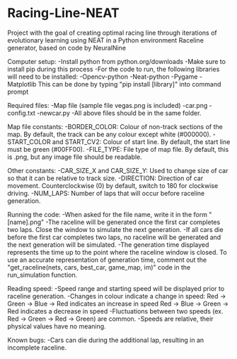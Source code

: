 # Racing-Line-NEAT
Project with the goal of creating optimal racing line through iterations of evolutionary learning using NEAT in a Python environment
Raceline generator, based on code by NeuralNine

Computer setup:
-Install python from python.org/downloads
-Make sure to install pip during this process
-For the code to run, the following libraries will need to be installed:
	-Opencv-python
	-Neat-python
	-Pygame
	-Matplotlib
	This can be done by typing "pip install [library]" into command prompt 

Required files:
-Map file (sample file vegas.png is included)
-car.png
-config.txt
-newcar.py
-All above files should be in the same folder.

Map file constants:
-BORDER_COLOR: Colour of non-track sections of the map. By default, the track can be any colour except white (#000000).
-START_COLOR and START_CV2: Colour of start line. By default, the start line must be green (#00FF00).
-FILE_TYPE: File type of map file. By default, this is .png, but any image file should be readable.

Other constants:
-CAR_SIZE_X and CAR_SIZE_Y: Used to change size of car so that it can be relative to track size.
-DIRECTION: Direction of car movement. Counterclockwise (0) by default, switch to 180 for clockwise driving.
-NUM_LAPS: Number of laps that will occur before raceline generation.

Running the code:
-When asked for the file name, write it in the form "[name].png"
-The raceline will be generated once the first car completes two laps. Close the window to simulate the next generation.
-If all cars die before the first car completes two laps, no raceline will be generated and the next generation will be simulated.
-The generation time displayed represents the time up to the point where the raceline window is closed. To use an accurate representation of generation time, comment out the "get_raceline(nets, cars, best_car, game_map, im)" code in the run_simulation function.

Reading speed:
-Speed range and starting speed will be displayed prior to raceline generation.
-Changes in colour indicate a change in speed:
	Red -> Green -> Blue -> Red indicates an increase in speed
	Red -> Blue -> Green -> Red indicates a decrease in speed
-Fluctuations between two speeds (ex. Red -> Green -> Red -> Green) are common.
-Speeds are relative, their physical values have no meaning.

Known bugs:
-Cars can die during the additional lap, resulting in an incomplete raceline.
